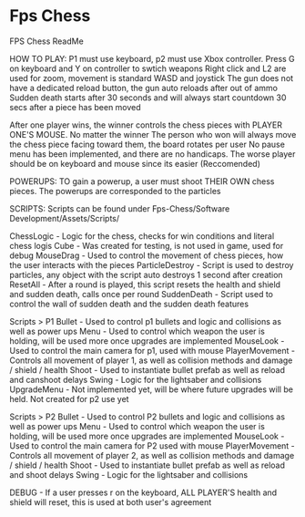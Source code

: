 # Fps Chess
 
FPS Chess ReadMe

HOW TO PLAY:
P1 must use keyboard, p2 must use Xbox controller. Press G on keyboard and Y on controller to swtich weapons
Right click and L2 are used for zoom, movement is standard WASD and joystick
The gun does not have a dedicated reload button, the gun auto reloads after out of ammo
Sudden death starts after 30 seconds and will always start countdown 30 secs after a piece has been moved

After one player wins, the winner controls the chess pieces with PLAYER ONE'S MOUSE. No matter the winner
The person who won will always move the chess piece facing toward them, the board rotates per user
No pause menu has been implemented, and there are no handicaps. The worse player should be on keyboard and mouse since its easier (Reccomended)

POWERUPS:
TO gain a powerup, a user must shoot THEIR OWN chess pieces. The powerups are corresponded to the particles

SCRIPTS:
Scripts can be found under Fps-Chess/Software Development/Assets/Scripts/

ChessLogic - Logic for the chess, checks for win conditions and literal chess logis
Cube - Was created for testing, is not used in game, used for debug
MouseDrag - Used to control the movement of chess pieces, how the user interacts with the pieces
ParticleDestroy - Script is used to destroy particles, any object with the script auto destroys 1 second after creation
ResetAll - After a round is played, this script resets the health and shield and sudden death, calls once per round
SuddenDeath - Script used to control the wall of sudden death and the sudden death features

Scripts > P1
Bullet - Used to control p1 bullets and logic and collisions as well as power ups
Menu - Used to control which weapon the user is holding, will be used more once upgrades are implemented
MouseLook - Used to control the main camera for p1, used with mouse
PlayerMovement - Controls all movement of player 1, as well as collision methods and damage / shield / health
Shoot - Used to instantiate bullet prefab as well as reload and canshoot delays
Swing - Logic for the lightsaber and collisions
UpgradeMenu - Not implemented yet, will be where future upgrades will be held. Not created for p2 use yet

Scripts > P2
Bullet - Used to control P2 bullets and logic and collisions as well as power ups
Menu - Used to control which weapon the user is holding, will be used more once upgrades are implemented
MouseLook - Used to control the main camera for P2 used with mouse
PlayerMovement - Controls all movement of player 2, as well as collision methods and damage / shield / health
Shoot - Used to instantiate bullet prefab as well as reload and shoot delays
Swing - Logic for the lightsaber and collisions

DEBUG - 
If a user presses r on the keyboard, ALL PLAYER'S health and shield will reset, this is used at both user's agreement
